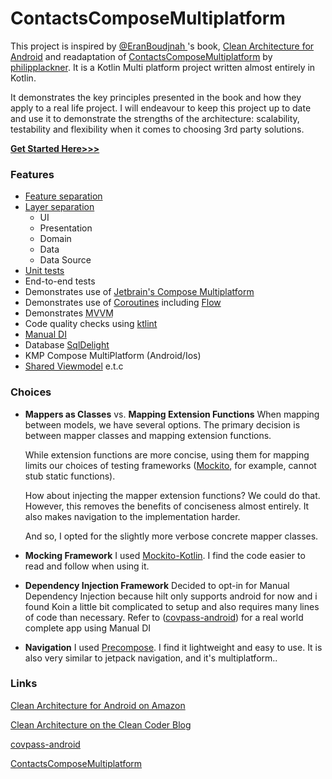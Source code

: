 # ContactsComposeMultiplatform

This project is inspired by [@EranBoudjnah ](https://github.com/EranBoudjnah)'s book, [Clean Architecture for Android](https://amzn.to/43cUuhb) and readaptation of [ContactsComposeMultiplatform](https://github.com/philipplackner/ContactsComposeMultiplatform) by [philipplackner](https://github.com/philipplackner). It is a Kotlin Multi platform project written almost entirely in Kotlin.

It demonstrates the key principles presented in the book and how they apply to a real life project.
I will endeavour to keep this project up to date and use it to demonstrate the strengths of the
architecture: scalability, testability and flexibility when it comes to choosing 3rd party
solutions.

**[Get Started Here>>>](https://github.com/teewhydope/ContactsComposeMultiplatform/tree/main/common/src)**

### Features

- [Feature separation](https://github.com/teewhydope/ContactsComposeMultiplatform/tree/main/common/src/commonMain/kotlin/com/teewhydope/contact)
- [Layer separation](https://github.com/teewhydope/ContactsComposeMultiplatform/tree/main/common/src/commonMain/kotlin/com/teewhydope/contact)
    - UI
    - Presentation
    - Domain
    - Data
    - Data Source
- [Unit tests](https://github.com/teewhydope/ContactsComposeMultiplatform/tree/main/common/src/jvmTest/kotlin/com/teewhydope)
- End-to-end tests
- Demonstrates use of [Jetbrain's Compose Multiplatform](https://www.jetbrains.com/lp/compose-multiplatform/)
- Demonstrates use of [Coroutines](https://kotlinlang.org/docs/coroutines-overview.html)
  including [Flow](https://kotlinlang.org/docs/flow.html)
- Demonstrates <abbr title="Model View ViewModel">MVVM</abbr>
- Code quality checks using [ktlint](https://github.com/pinterest/ktlint)
- [Manual DI](https://github.com/teewhydope/ContactsComposeMultiplatform/tree/main/common/src/commonMain/kotlin/com/teewhydope/app/di)
- Database [SqlDelight](https://github.com/cashapp/sqldelight)
- KMP Compose MultiPlatform (Android/Ios)
- [Shared Viewmodel](https://github.com/teewhydope/ContactsComposeMultiplatform/tree/main/common/src/commonMain/kotlin/com/teewhydope/architecture/presentation/viewmodel) e.t.c

### Choices

- **Mappers as Classes** vs. **Mapping Extension Functions**
  When mapping between models, we have several options. The primary decision is between mapper
  classes and mapping extension functions.

  While extension functions are more concise, using them for mapping limits our choices of testing
  frameworks ([Mockito](https://site.mockito.org/), for example, cannot stub static functions).

  How about injecting the mapper extension functions? We could do that. However, this removes the
  benefits of conciseness almost entirely. It also makes navigation to the implementation harder.

  And so, I opted for the slightly more verbose concrete mapper classes.

- **Mocking Framework**
  I used [Mockito-Kotlin](https://github.com/mockito/mockito-kotlin). I find the code easier to read and follow when
  using it. 

- **Dependency Injection Framework**
  Decided to opt-in for Manual Dependency Injection because hilt only supports android for now and i found Koin a little bit complicated to setup and also requires many lines of code than necessary. Refer to ([covpass-android](https://github.com/Digitaler-Impfnachweis/covpass-android)) for a real world complete app using Manual DI

- **Navigation**
  I used [Precompose](https://github.com/Tlaster/PreCompose). I find it lightweight and easy to use. It is also very similar to jetpack navigation, and it's multiplatform.. 

### Links

[Clean Architecture for Android on Amazon](https://amzn.to/43cUuhb "Clean Architecture for Android")

[Clean Architecture on the Clean Coder Blog](https://blog.cleancoder.com/uncle-bob/2012/08/13/the-clean-architecture.html "Clean Architecture")

[covpass-android](https://github.com/Digitaler-Impfnachweis/covpass-android)

[ContactsComposeMultiplatform](https://github.com/philipplackner/ContactsComposeMultiplatform)




